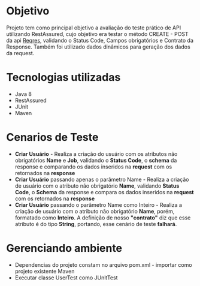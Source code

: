 # Objetivo
Projeto tem como principal objetivo a avaliação do teste prático de API utilizando RestAssured, cujo objetivo era testar o método CREATE - POST da api [Reqres](https://reqres.in/api/), validando o Status Code, Campos obrigatórios e Contrato da Response. Também foi utilizado
dados dinâmicos para geração dos dados da request.
# Tecnologias utilizadas
- Java 8
- RestAssured
- JUnit
- Maven
# Cenarios de Teste
- **Criar Usuário** - Realiza a criação do usuário com os atributos não obrigatórios **Name** e **Job**, validando o **Status Code**, o **schema** da response e comparando os dados inseridos na **request** com os retornados na **response**
- **Criar Usuário** passando apenas o parâmetro Name - Realiza a criação de usuário com o atributo não obrigatório **Name**, validando  **Status Code**, o **Schema** da response e compara os dados inseridos na **request** com os retornados na **response**
- **Criar Usuário** passando o parâmetro Name como Inteiro - Realiza a criação de usuário com o atributo não obrigatório **Name**, porém, formatado como **Inteiro**. A definição de nosso **"contrato"** diz que esse atributo é do tipo **String**, portando, esse cenário de teste **falhará**.
# Gerenciando ambiente
- Dependencias do projeto constam no arquivo pom.xml - importar como projeto existente Maven
- Executar classe UserTest como JUnitTest
